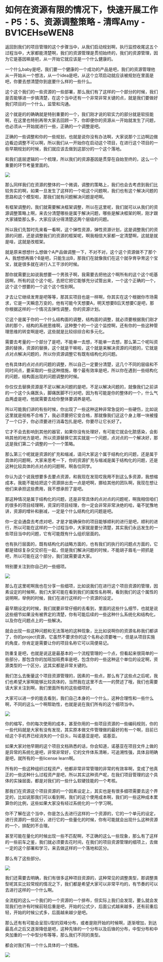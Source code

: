 # 如何在资源有限的情况下，快速开展工作 - P5：5、资源调整策略 - 清晖Amy - BV1CEHseWEN8

返回到我们的项目管理的这个步骤当中，从我们启动规划啊，执行监控收尾这五个过程当中，大家都能清楚啊，我们的资源管理是贯彻始终的，我们的资源管理，因为它是基因嘛是吧，从一开始它就应该是一个什么健康的。

一个什么baby是吧，我们要一个健康的一个成功的产品是吧，我们的资源管理他从一开始从一个想法，从一个idea是吧，从这个立项启动就应该被规划在里面是吧，你要去想清楚你到底要什么样的一些什么。

这个这个我们的一些资源的一些部署，那么我们有了这样的一个部分的时候，我们是否能够进一步搞清楚，在这个当中还有一个非常非常关键的点，就是我们要做好我们项目的一个什么，监管和沟通。

这个就是的的确确就是特别重要的一个，我们刚才说的软实力的部分就是软技能啊，在这里也特别再带大家去回顾一下，你即便你的资源从一开始就发生了问题，也必须从一开始就进行一些，正确的一个调整是吧。

正确的一些调整和你的一些规划，也就是说你没有办法啊，大家说那个三边啊边做边看边调整不可以啊，所以我们从一开始你在启动这个项目，在进行这个项目的一些早期规划的时候，我们就应该去做到这部分的一个这个落地。

和我们底层逻辑的一个梳理，所以我们的资源基因是贯穿在自始至终的，这么一个重要的环节考量里面的。

![](img/1a5d2a07aaf4518903aaa61bcc891b20_1.png)

那么同样我们在资源的整体的一个微调，调整的策略上，我们也会去考虑到我们比较务实的啊，如果一旦发生了这样的一个呃这个问题啊，我们也有这个解决问题的思路和这个模型啦，那我们就有问题解决问题是吧啊。

有框架调整的，我们就需要解决框架调整，所以在这里呢，我们就可以从我们的资源调整策略上啊，来去分清楚哪些是属于解决问题，哪些是解决框架的啊，刚才跟大家铺垫那么多，大家应该分得清楚这两个层级的问题。

所以我们先暂时先来看一看啊，这个弹性资源，弹性资源计划，这是调整我们的资源的问题，还是调整我们的资源的框架呢，啊我相信大家都一定清楚啊，这就是就是啥，这就是改框架。

就是原来想想什么想做个A产品做调整一下，不对不对，这个这个资源做不了那个A，我想想再搞个B是吧，只能生出B，那我们在就像我们在这个就孕育孕育这个宝宝，就是很多就在进行人工干涉的时候。

那你就需要比如说我想要一个男孩子啊，我需要去把他这个啊所有的这个这个呃基因啊，所有的这个这个呃，去把它把它能够充分试管出来，一个这个正确的一个，这个这个想要的一个这个这个性别啊。

才去让它继续发育是吧等等，那其实项目也是一样啊，你其实在这个根据你市场需求，它是一天瞬息万变的，他有可能今天想要A，明天想要B后天想要C是吧，那你根据这样的一个情况去弹性调整，你的资源计划。

它这个是属于你的一个什么结构面的调整，结构面的调整，就必须要根据我们刚才讲的那个，结构的系统思维啊，这种整个的一个这个监控啊，还有你的一些这种管理思维的转变啊是吧，这些就是比较综综合和多元化。

需要去考量的一个部分了是吧，不能单一去想，不能单一去想，那么第二个呢叫资源的替换，资源的替换，这个就是干嘛啦，这个就是来解决资源的问题的，它就是点对点解决问题的，所以你资源调整它有既有结构化的问题。

也有具体的点对点的问题的调整，所以自己一定要分清楚，这几个不同的层级和不同时间点，要采取的一些这种措施，哪个最有效率是吧，所以你在遇到一些结构化的问题，结构面出现的问题调整的时候。

你仅仅去替换资源是不足以解决问题的是吧，不足以解决问题的，就像我们之前讲的一个这个头痛医头，脚痛医脚不行对吧，因为有可能是你的整体的一个，什么气血两虚是吧，他就需要去给你整体要调养是吧。

所以可能我们讲的有些时候，你出现了一些这种这种非常急促的一些硬伤，比如说这里就是规格不合格了，我必须要把它变合格，那就像我们这这个身上哪一块被撞了一个口子，你必须要进行消毒包扎是吧，你要尽让它长好了。

它才不会去影响到其他的器官，如果你没有处理好，有可能它就会化脓感染，会影响其他的地方是吧，所以资源替换它其实就是一个问题，点对点的一个解决好，那这是我们第二个调整的一个一个策略。

那么第三个呢就是资源的扩充和缩减，请问大家这个属于结构化的问题，还是属于具体的问题啊，大家来思考一下，你的资源扩充与缩减是属于结构化的问题，还是这种比较具体的点对点的问题啊，啊各位同学。

你认为这个说我想要多去要点资源，和我现在发现哎我用不到这么多资源，我想缩成本，我能不能给把这个资源排出去一点是吧啊，挪给其他的团队啊，我现在想让他们来承担这些费用，我不想承担了是吧。

那这种情况是属于结构化的问题，还是非常具体的点对点的问题呢，啊我相信咱们的很多的项目经理啊，资深的项目经理，你一定会非常非常决绝的哈，毫不犹豫地讲，资源的增补和删减，一定是个什么结构化的问题是吧。

你一定会通盘去考虑对吧，才是才能确保你的项目能够顺利的进行是吧，顺利的进行，所以可能在这样的一个过程当中，大家就是要分清楚，其实我们永远发生的一些项目当中的问题，它有可能既有什么组织层面的。

也有执行层面的，既有结构化的战略方面的，也有我们的执行的问题点方面的，它都是错综复杂交交织在一起，但是我们解决问题的时候，不能胡子眉毛一把抓是吧，所以可能在这个部分，我们就需要请大家。

特别要关注到你自己的一些细项。

![](img/1a5d2a07aaf4518903aaa61bcc891b20_3.png)

那么在这里呢啊我也在分享一些细项，比如说我们在进行这个项目资源的管理，因素设定的时候啊，我们大家可能在看到我们的属性名称啊，看到我们的这个属性的说明啊，举例的时候，我们在进行这样的一个资源的设定。

最早期设定的时候，我们就要非常仔细的去看到，里面的这些什么细节，也就是说这些细节如果没有被界定的清楚，你有可能后续的一些这种什么系统化和结构化，以及你在问题点上的一些解决。

就会出现一些这种问题和无法落地的这种现象，比比如说啊你的资源名称我们都讲了，你的project资源，它虽然不要求你的这个名称必须要唯一，但是从项目实施的角度，你肯定是需要让你的项目名称它可以简便易记。

防重复是吧，也就是说这是最基本的一个流程管理的一个点，但看起来很简单的一些部分，那包含你的加班加班费率是吧，包含你的一些这种这个单位的设定啊，资源类型的一个区分，这其实都是非常关键的。

我们怎么去衡量这个项目资源管理的，因素的一些点，那么有了这些点之后呢，我们也希望大家啊能够比较具体的，当然我在这里不去一一的赘述了哦，我们也需要请大家关注到啊，我们里面所有的这些细项好。

大家可以进一步的能去看到，我们自己本身的一个什么，这种合理性和一些什么啊，不同的这么一个啊帮助性，也就是说在我们所有的这个细项当中。



![](img/1a5d2a07aaf4518903aaa61bcc891b20_5.png)

你的缩写，你的每次使用的成本，甚至你用的一些项目资源的一些编码规则，你的一些代码就是大家有没有发现，其实原本做文件管理做的最好的有一个啊，目前已经这个手机界已经消失的一个巨头，叫诺基亚是吧，诺基亚。

如果大家对他早期的这个项目文档熟悉的话，你会知道，诺基亚在项目文件上做的是异常的系统化是吧，非常非常好，它的文件体系清晰，可追溯性强，具体且明确是吧，就所有的一些license learn啊。

所有的一些这种组织过程资产，他都非常非常管理的非常的有效率啊，变成了他真正的一些这种什么过程资产是吧，所以其实这种资产呢，在我们项目管理的这个具体的实操层面，都是对我们的一些什么软硬技能的一个考核。

那我们在资源这个项目资源的一个因素设定上，其实也是有很多细项需要去这个界定的，比如说那我们可以看到啊，我们的这个使用成本啊，我们的一些这种成本累算你的比例，这些如果大家没有经过系统化的一个学习啊。

你不了解在这个当中，你是怎么去进行这样的一个资源的，它的一个单元的设定，进行资源的一些区分，进行它的一些量化的时候，你有可能就会出现什么这种资源的一个，排配的不合理。

甚至可能在量化的时候出现一些不匹配啊，不正确的这么一些现象，那么有了这样的一些前车之鉴，我们就必须要去花时间，在我们的项目资源管理的细项上，去做一定的这个部署和学习，来去做这样的一个落地和区分。

那么有了这些部分。

![](img/1a5d2a07aaf4518903aaa61bcc891b20_7.png)

我们还需要去明确，我们有很多这种项目资源的，这种常见的调整类型，那调整类型呢其实比较常规的情况之下，我们都是希望大家可以非常平均的，有节奏的可以去进行这样的一个什么啊。

全流程的这么一个我们的一个资源的一个排布，但实际上我们会发现，要么就会发现我们也许有时候前轻后重是吧，开始的公式少，后面公式越来越多，还有前重后轻，开始的时候公式多，后面越来越少是吧。

那么还有有可能会呈现U型的双峰分布，或者是刚开始的时候啊，逐渐增加，到达最高点之后又逐渐降低是吧，这种先锋的一个分布以及后锋的分布，中型分布和中央加重的一个中型分布等等，那么我们不同的类型。

都会对我们有一个什么具体的一个措施。

![](img/1a5d2a07aaf4518903aaa61bcc891b20_9.png)